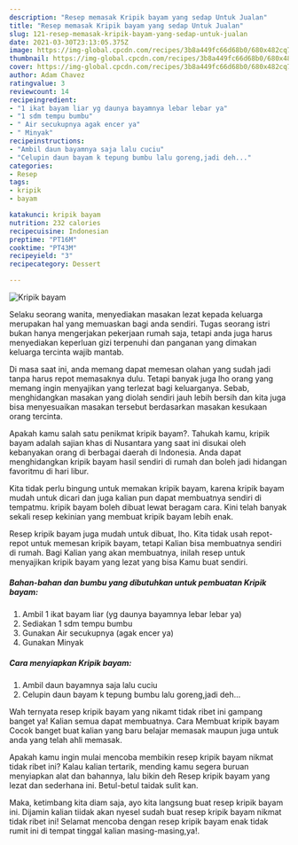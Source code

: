 ```yaml
---
description: "Resep memasak Kripik bayam yang sedap Untuk Jualan"
title: "Resep memasak Kripik bayam yang sedap Untuk Jualan"
slug: 121-resep-memasak-kripik-bayam-yang-sedap-untuk-jualan
date: 2021-03-30T23:13:05.375Z
image: https://img-global.cpcdn.com/recipes/3b8a449fc66d68b0/680x482cq70/kripik-bayam-foto-resep-utama.jpg
thumbnail: https://img-global.cpcdn.com/recipes/3b8a449fc66d68b0/680x482cq70/kripik-bayam-foto-resep-utama.jpg
cover: https://img-global.cpcdn.com/recipes/3b8a449fc66d68b0/680x482cq70/kripik-bayam-foto-resep-utama.jpg
author: Adam Chavez
ratingvalue: 3
reviewcount: 14
recipeingredient:
- "1 ikat bayam liar yg daunya bayamnya lebar lebar ya"
- "1 sdm tempu bumbu"
- " Air secukupnya agak encer ya"
- " Minyak"
recipeinstructions:
- "Ambil daun bayamnya saja lalu cuciu"
- "Celupin daun bayam k tepung bumbu lalu goreng,jadi deh..."
categories:
- Resep
tags:
- kripik
- bayam

katakunci: kripik bayam 
nutrition: 232 calories
recipecuisine: Indonesian
preptime: "PT16M"
cooktime: "PT43M"
recipeyield: "3"
recipecategory: Dessert

---
```



![Kripik bayam](https://img-global.cpcdn.com/recipes/3b8a449fc66d68b0/680x482cq70/kripik-bayam-foto-resep-utama.jpg)

Selaku seorang wanita, menyediakan masakan lezat kepada keluarga merupakan hal yang memuaskan bagi anda sendiri. Tugas seorang istri bukan hanya mengerjakan pekerjaan rumah saja, tetapi anda juga harus menyediakan keperluan gizi terpenuhi dan panganan yang dimakan keluarga tercinta wajib mantab.

Di masa  saat ini, anda memang dapat memesan olahan yang sudah jadi tanpa harus repot memasaknya dulu. Tetapi banyak juga lho orang yang memang ingin menyajikan yang terlezat bagi keluarganya. Sebab, menghidangkan masakan yang diolah sendiri jauh lebih bersih dan kita juga bisa menyesuaikan masakan tersebut berdasarkan masakan kesukaan orang tercinta. 



Apakah kamu salah satu penikmat kripik bayam?. Tahukah kamu, kripik bayam adalah sajian khas di Nusantara yang saat ini disukai oleh kebanyakan orang di berbagai daerah di Indonesia. Anda dapat menghidangkan kripik bayam hasil sendiri di rumah dan boleh jadi hidangan favoritmu di hari libur.

Kita tidak perlu bingung untuk memakan kripik bayam, karena kripik bayam mudah untuk dicari dan juga kalian pun dapat membuatnya sendiri di tempatmu. kripik bayam boleh dibuat lewat beragam cara. Kini telah banyak sekali resep kekinian yang membuat kripik bayam lebih enak.

Resep kripik bayam juga mudah untuk dibuat, lho. Kita tidak usah repot-repot untuk memesan kripik bayam, tetapi Kalian bisa membuatnya sendiri di rumah. Bagi Kalian yang akan membuatnya, inilah resep untuk menyajikan kripik bayam yang lezat yang bisa Kamu buat sendiri.

<!--inarticleads1-->

##### Bahan-bahan dan bumbu yang dibutuhkan untuk pembuatan Kripik bayam:

1. Ambil 1 ikat bayam liar (yg daunya bayamnya lebar lebar ya)
1. Sediakan 1 sdm tempu bumbu
1. Gunakan  Air secukupnya (agak encer ya)
1. Gunakan  Minyak




<!--inarticleads2-->

##### Cara menyiapkan Kripik bayam:

1. Ambil daun bayamnya saja lalu cuciu
1. Celupin daun bayam k tepung bumbu lalu goreng,jadi deh...




Wah ternyata resep kripik bayam yang nikamt tidak ribet ini gampang banget ya! Kalian semua dapat membuatnya. Cara Membuat kripik bayam Cocok banget buat kalian yang baru belajar memasak maupun juga untuk anda yang telah ahli memasak.

Apakah kamu ingin mulai mencoba membikin resep kripik bayam nikmat tidak ribet ini? Kalau kalian tertarik, mending kamu segera buruan menyiapkan alat dan bahannya, lalu bikin deh Resep kripik bayam yang lezat dan sederhana ini. Betul-betul taidak sulit kan. 

Maka, ketimbang kita diam saja, ayo kita langsung buat resep kripik bayam ini. Dijamin kalian tiidak akan nyesel sudah buat resep kripik bayam nikmat tidak ribet ini! Selamat mencoba dengan resep kripik bayam enak tidak rumit ini di tempat tinggal kalian masing-masing,ya!.

